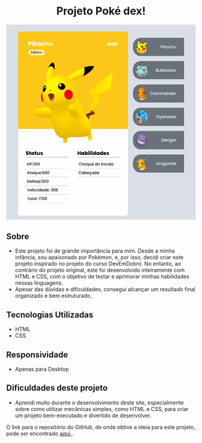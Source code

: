 <h1 align="center">Projeto Poké dex!</h1>
<div align="center">
      <img src="src/images/imagens/projeto-pokedex.gif" alt="projeto-pokedex">
</div>

## Sobre
- Este projeto foi de grande importância para mim. Desde a minha infância, sou apaixonado por Pokémon, e, por isso, decidi criar este projeto inspirado no projeto do curso DevEmDobro. No entanto, ao contrário do projeto original, este foi desenvolvido inteiramente com HTML e CSS, com o objetivo de testar e aprimorar minhas habilidades nessas linguagens.
- Apesar das dúvidas e dificuldades, consegui alcançar um resultado final organizado e bem estruturado.

## Tecnologias Utilizadas 
- HTML 
- CSS

## Responsividade
- Apenas para Desktop
## Dificuldades deste projeto 
- Aprendi muito durante o desenvolvimento deste site, especialmente sobre como utilizar mecânicas simples, como HTML e CSS, para criar um projeto bem-executado e divertido de desenvolver.

O link para o repositório do GitHub, de onde obtive a ideia para este projeto, pode ser encontrado <a  target="_blank" href="https://github.com/devemdobro/projeto-pokedex-mapadev-week"> aqui.</a>.
